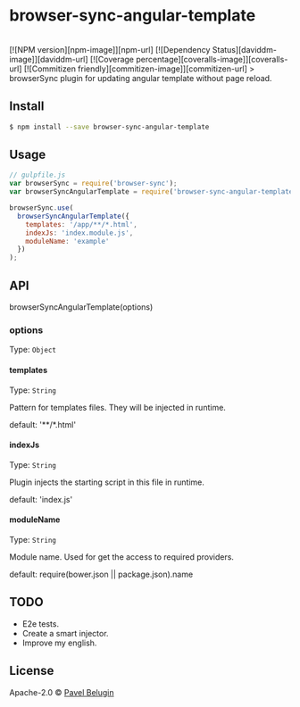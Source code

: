 # browser-sync-angular-template
<br />
[![NPM version][npm-image]][npm-url] [![Dependency Status][daviddm-image]][daviddm-url] [![Coverage percentage][coveralls-image]][coveralls-url] [![Commitizen friendly][commitizen-image]][commitizen-url]
> browserSync plugin for updating angular template without page reload.


## Install

```sh
$ npm install --save browser-sync-angular-template
```


## Usage

```js
// gulpfile.js
var browserSync = require('browser-sync');
var browserSyncAngularTemplate = require('browser-sync-angular-template');

browserSync.use(
  browserSyncAngularTemplate({
    templates: '/app/**/*.html',
    indexJs: 'index.module.js',
    moduleName: 'example'
  })
);
```

## API

browserSyncAngularTemplate(options)

### options
Type: ```Object```

#### templates
Type: ```String```

Pattern for templates files. They will be injected in runtime.

default: '**/*.html'

#### indexJs
Type: ```String```

Plugin injects the starting script in this file in runtime.

default: 'index.js'

#### moduleName
Type: ```String```

Module name. Used for get the access to required providers.

default: require(bower.json || package.json).name

## TODO

* E2e tests.
* Create a smart injector.
* Improve my english.

## License

Apache-2.0 © [Pavel Belugin](https://github.com/pashaigood)


[npm-image]: https://badge.fury.io/js/browser-sync-angular-template.svg
[npm-url]: https://npmjs.org/package/browser-sync-angular-template
[travis-image]: https://travis-ci.org/pashaigood/browser-sync-angular-template.svg?branch=master
[travis-url]: https://travis-ci.org/pashaigood/browser-sync-angular-template
[daviddm-image]: https://david-dm.org/pashaigood/browser-sync-angular-template.svg?theme=shields.io
[daviddm-url]: https://david-dm.org/pashaigood/browser-sync-angular-template
[coveralls-image]: https://coveralls.io/repos/pashaigood/browser-sync-angular-template/badge.svg
[coveralls-url]: https://coveralls.io/r/pashaigood/browser-sync-angular-template
[commitizen-image]: https://img.shields.io/badge/commitizen-friendly-brightgreen.svg
[commitizen-url]: http://commitizen.github.io/cz-cli/


